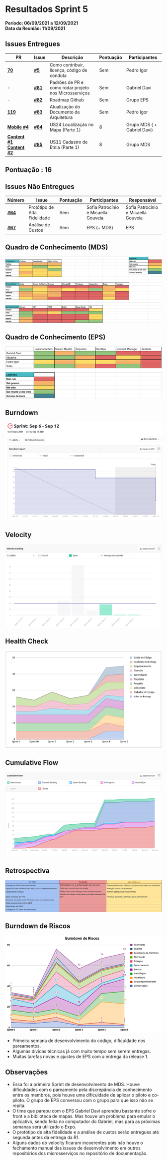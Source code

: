 # Resultados Sprint 5

**Período: 06/09/2021 a 12/09/2021**<br>
**Data da Reunião: 11/09/2021**

## Issues Entregues
| PR | Issue | Descrição | Pontuação | Participantes |
|----|-------|-----------|-----------|---------------|
| [**70**](https://github.com/fga-eps-mds/2021.1-Multilind-Docs/pull/70) | [**#5**](https://github.com/fga-eps-mds/2021.1-Linguas-Indigenas-Docs/issues/5) | Como contribuir, licença, código de conduta | Sem | Pedro Igor |
| - | [**#81**](https://github.com/fga-eps-mds/2021.1-Linguas-Indigenas-Docs/issues/81) | Padrões de PR e como rodar projeto nos Microsserviços | Sem | Gabriel Davi |
| -|[**#82**](https://github.com/fga-eps-mds/2021.1-Linguas-Indigenas-Docs/issues/82) | Roadmap Github | Sem | Grupo EPS | Grupo EPS |
| [**119**](https://github.com/fga-eps-mds/2021.1-Multilind-Docs/pull/119) | [**#83**](https://github.com/fga-eps-mds/2021.1-Linguas-Indigenas-Docs/issues/83) | Atualização do Documento de Arquitetura | Sem | Pedro Igor |
| [**Mobile #4**](https://github.com/fga-eps-mds/2021.1-Multilind-Mobile-App/pull/4) |[**#84**](https://github.com/fga-eps-mds/2021.1-Linguas-Indigenas-Docs/issues/84) | US24 Localização no Mapa (Parte 1) | 8 | Grupo MDS ( + Gabriel Davi) | Isadora e Ingrid ( + Gabriel Davi) |
| [**Content #1**](https://github.com/fga-eps-mds/2021.1-Multilind-content-server/pull/1) [**Content #2**](https://github.com/fga-eps-mds/2021.1-Multilind-content-server/pull/2)| [**#85**](https://github.com/fga-eps-mds/2021.1-Linguas-Indigenas-Docs/issues/82) | US11 Cadastro de Etnia (Parte 1) | 8 | Grupo MDS | Carlos Rafael, Helder e Hérick |

## Pontuação : 16

## Issues Não Entregues
| Número | Issue | Pontuação | Participantes | Responsável |
|--------|-------|-----------|---------------|-------------|
| [**#64**](https://github.com/fga-eps-mds/2021.1-Linguas-Indigenas-Docs/issues/64) | Protótipo de Alta Fidelidade | Sem | Sofia Patrocínio e Micaella Gouveia | Sofia Patrocínio e Micaella Gouveia |
| [**#67**](https://github.com/fga-eps-mds/2021.1-Indigenas-Docs/issues/67) | Análise de Custos | Sem | EPS (+ MDS) | EPS |

## Quadro de Conhecimento (MDS)
![quadro5](../../img/quadroConhecimento/quadro5.png)

## Quadro de Conhecimento (EPS)
![quadro5](../../img/quadroConhecimento/Equadro5.png)
## Burndown
![burn5](../../img/burndown/burndown5.png)

## Velocity
![velocity5](../../img/velocity/velocity5.png)

## Health Check
![health5](../../img/healthCheck/health5.png)

## Cumulative Flow
![cumulative5](../../img/cumulativeFlow/cumulative5.png)

## Retrospectiva
![retro5](../../img/retrospective/retro5.png)

## Burndown de Riscos
![riscos5](../../img/riscos/riscos5.png)

* Primeira semana de desenvolvimento do código, dificuldade nos pareamentos.
* Algumas dívidas técnicas já com muito tempo sem serem entregas.
* Muitas tarefas novas e ajustes de EPS com a entrega da release 1.

## Observações
- Essa foi a primeira Sprint de desenvolvimento de MDS. Houve dificuldades com o pareamento pela discrepância de conhecimento entre os membros, pois houve uma dificuldade de aplicar o piloto e co-piloto. O grupo de EPS conversou com o grupo para que isso não se repita.
- O time que pareou com o EPS Gabriel Davi aprendeu bastante sofre o front e a biblioteca de mapas. Mas houve um problema para emular o aplicativo, sendo feita no computador do Gabriel, mas para as próximas semanas será utilizado o Expo.
- O protótipo de alta fidelidade e a análise de custos serão entregues até segunda antes da entrega da R1.
- Alguns dados do velocity ficaram incoerentes pois não houve o fechamento manual das issues de desenvolvimento em outros repositórios dos microsserviços no repositório de documentação.
